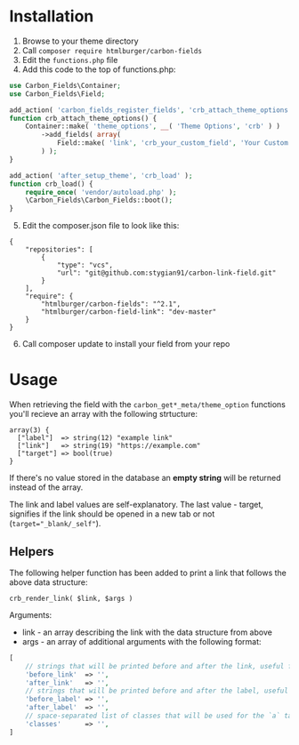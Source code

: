 # Installation

1. Browse to your theme directory
2. Call `composer require htmlburger/carbon-fields`
3. Edit the `functions.php` file
4. Add this code to the top of functions.php:
```php
use Carbon_Fields\Container;
use Carbon_Fields\Field;

add_action( 'carbon_fields_register_fields', 'crb_attach_theme_options' );
function crb_attach_theme_options() {
    Container::make( 'theme_options', __( 'Theme Options', 'crb' ) )
        ->add_fields( array(
            Field::make( 'link', 'crb_your_custom_field', 'Your Custom Field' ),
        ) );
}

add_action( 'after_setup_theme', 'crb_load' );
function crb_load() {
    require_once( 'vendor/autoload.php' );
    \Carbon_Fields\Carbon_Fields::boot();
}
```
5. Edit the composer.json file to look like this:
```
{
    "repositories": [
        {
            "type": "vcs",
            "url": "git@github.com:stygian91/carbon-link-field.git"
        }
    ],
    "require": {
        "htmlburger/carbon-fields": "^2.1",
        "htmlburger/carbon-field-link": "dev-master"
    }
}
```
6. Call composer update to install your field from your repo

# Usage

When retrieving the field with the `carbon_get*_meta/theme_option` functions you'll recieve an array with the following strtucture:
```
array(3) {
  ["label"]  => string(12) "example link"
  ["link"]   => string(19) "https://example.com"
  ["target"] => bool(true)
}
```
If there's no value stored in the database an **empty string** will be returned instead of the array.

The link and label values are self-explanatory. The last value - target, signifies if the link should be opened in a new tab or not (`target="_blank/_self"`).

## Helpers
The following helper function has been added to print a link that follows the above data structure:

`crb_render_link( $link, $args )`

Arguments:

* link - an array describing the link with the data structure from above
* args - an array of additional arguments with the following format:
```php
[
    // strings that will be printed before and after the link, useful for wrapping:
    'before_link'  => '',
    'after_link'   => '',
    // strings that will be printed before and after the label, useful for wrapping the label
    'before_label' => '',
    'after_label'  => '',
    // space-separated list of classes that will be used for the `a` tag
    'classes'      => '',
]
```
